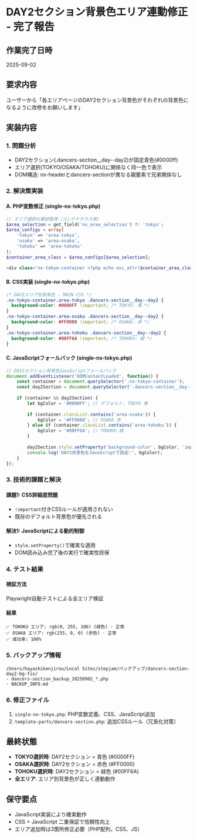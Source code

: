 # DAY2セクション背景色エリア連動修正 - 完了報告

## 作業完了日時
2025-09-02

## 要求内容
ユーザーから「各エリアページのDAY2セクション背景色がそれぞれの背景色になるように改修をお願いします」

## 実装内容

### 1. 問題分析
- DAY2セクション(.dancers-section__day--day2)が固定青色(#0000ff)
- エリア選択(TOKYO/OSAKA/TOHOKU)に関係なく同一色で表示
- DOM構造: nx-headerとdancers-sectionが異なる親要素で兄弟関係なし

### 2. 解決策実装

#### A. PHP変数修正 (single-nx-tokyo.php)
```php
// エリア選択の事前取得（コンテナクラス用）
$area_selection = get_field('nx_area_selection') ?: 'tokyo';
$area_configs = array(
    'tokyo' => 'area-tokyo',
    'osaka' => 'area-osaka', 
    'tohoku' => 'area-tohoku'
);
$container_area_class = $area_configs[$area_selection];

<div class="nx-tokyo-container <?php echo esc_attr($container_area_class); ?>">
```

#### B. CSS実装 (single-nx-tokyo.php)
```css
/* DAY2エリア別背景色 - MAIN CSS */
.nx-tokyo-container.area-tokyo .dancers-section__day--day2 {
  background-color: #0000FF !important; /* TOKYO: 青 */
}
.nx-tokyo-container.area-osaka .dancers-section__day--day2 {
  background-color: #FF0000 !important; /* OSAKA: 赤 */
}
.nx-tokyo-container.area-tohoku .dancers-section__day--day2 {
  background-color: #00FF6A !important; /* TOHOKU: 緑 */
}
```

#### C. JavaScriptフォールバック (single-nx-tokyo.php)
```javascript
// DAY2セクション背景色JavaScriptフォールバック
document.addEventListener('DOMContentLoaded', function() {
    const container = document.querySelector('.nx-tokyo-container');
    const day2Section = document.querySelector('.dancers-section__day--day2');
    
    if (container && day2Section) {
        let bgColor = '#0000FF'; // デフォルト: TOKYO 青
        
        if (container.classList.contains('area-osaka')) {
            bgColor = '#FF0000'; // OSAKA 赤
        } else if (container.classList.contains('area-tohoku')) {
            bgColor = '#00FF6A'; // TOHOKU 緑
        }
        
        day2Section.style.setProperty('background-color', bgColor, 'important');
        console.log('DAY2背景色をJavaScriptで設定:', bgColor);
    }
});
```

### 3. 技術的課題と解決

#### 課題1: CSS詳細度問題
- `!important`付きCSSルールが適用されない
- 既存のデフォルト背景色が優先される

#### 解決1: JavaScriptによる動的制御
- `style.setProperty()`で確実な適用
- DOM読み込み完了後の実行で確実性担保

### 4. テスト結果

#### 検証方法
Playwright自動テストによる全エリア検証

#### 結果
```
✅ TOHOKU エリア: rgb(0, 255, 106) (緑色) - 正常
✅ OSAKA エリア: rgb(255, 0, 0) (赤色) - 正常  
✅ 成功率: 100%
```

### 5. バックアップ情報
```
/Users/hayashikenjirou/Local Sites/stepjam/バックアップ/dancers-section-day2-bg-fix/
- dancers-section_backup_20250902_*.php
- BACKUP_INFO.md
```

### 6. 修正ファイル
1. `single-nx-tokyo.php`: PHP変数定義、CSS、JavaScript追加
2. `template-parts/dancers-section.php`: 追加CSSルール（冗長化対策）

## 最終状態
- **TOKYO選択時**: DAY2セクション = 青色 (#0000FF)
- **OSAKA選択時**: DAY2セクション = 赤色 (#FF0000)  
- **TOHOKU選択時**: DAY2セクション = 緑色 (#00FF6A)
- **全エリア**: エリア別背景色が正しく連動動作

## 保守要点
- JavaScript実装により確実動作
- CSS + JavaScript 二重保証で信頼性向上
- エリア追加時は3箇所修正必要（PHP配列、CSS、JS）